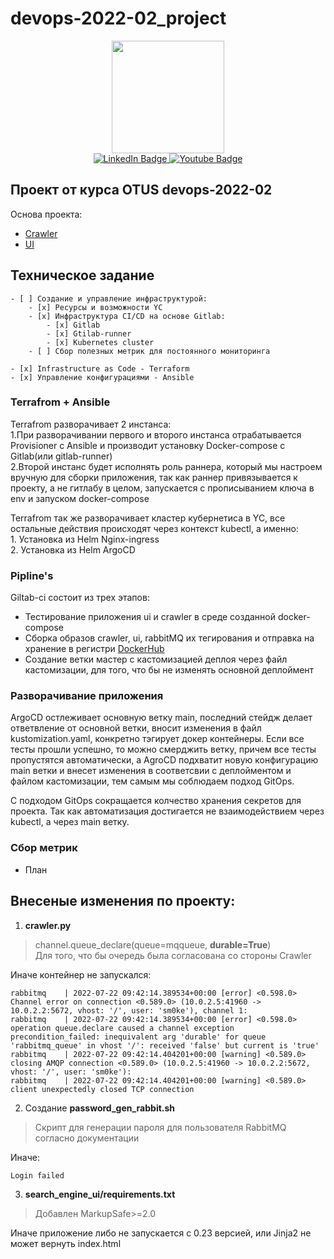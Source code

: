 # devops-2022-02_project

<div id="header" align="center">
  <img src="https://media.giphy.com/media/5eLDrEaRGHegx2FeF2/giphy.gif" width="180"/>
</div>
<div id="badge" align="center">
  <a href="https://www.linkedin.com/in/%D1%81%D0%B5%D1%80%D0%B3%D0%B5%D0%B9-%D0%B0%D0%BB%D0%B8%D0%BC%D0%BE%D0%B2-a4522568/">
  <img src="https://img.shields.io/badge/LinkedIn-blue?style=for-the-badge&logo=linkedin&logoColor=white" alt="LinkedIn Badge"/>
  </a>
  <a href="https://spb.hh.ru/resume/b509aa89ff01dcae2a0039ed1f55716850524a">
  <img src="https://img.shields.io/badge/HH.RU-red?style=for-the-badge" alt="Youtube Badge"/>
  <a>
</div>

## Проект от курса OTUS devops-2022-02
Основа проекта:
* [Crawler](https://github.com/express42/search_engine_crawler "Crawler")
* [UI](https://github.com/express42/search_engine_ui "UI")

## Техническое задание

    - [ ] Создание и управление инфраструктурой:
        - [x] Ресурсы и возможности YC
        - [x] Инфраструктура CI/CD на основе Gitlab:
            - [x] Gitlab
            - [x] Gtilab-runner
            - [x] Kubernetes сluster 
        - [ ] Сбор полезных метрик для постоянного мониторинга
    
    - [x] Infrastructure as Code - Terraform
    - [x] Управление конфигурациями - Ansible

### Terrafrom + Ansible
Terrafrom разворачивает 2 инстанса: \
    1.При разворачивании первого и второго инстанса отрабатывается Provisioner c Ansible и производит установку Docker-compose c Gitlab(или gitlab-runner) \
    2.Второй инстанс будет исполнять роль раннера, который мы настроем вручную для сборки приложения, так как раннер привязывается к проекту, а не гитлабу в целом, запускается c прописыванием ключа в env и запуском docker-compose

Terrafrom так же разворачивает кластер кубернетиса в YC, все остальные действия происходят через контекст kubectl, а именно: \
    1. Установка из Helm Nginx-ingress \
    2. Установка из Helm ArgoCD

### Pipline's
Giltab-ci состоит из трех этапов:
* Тестирование приложения ui и crawler в среде созданной docker-compose
* Сборка образов crawler, ui, rabbitMQ их тегирования и отправка на хранение в регистри [DockerHub](https://hub.docker.com/u/sm0ke87 "DockerHub by sm0ke87")
* Создание ветки мастер с кастомизацией деплоя через файл кастомизации, для того, что бы не изменять основной деплоймент

### Разворачивание приложения
ArgoCD остлеживает основную ветку main, последний стейдж делает ответвление от основной ветки, вносит изменения в файл kustomization.yaml, конкретно тэгирует докер контейнеры. Если все тесты прошли успешно, то можно смерджить ветку, причем все тесты пропустятся автоматически, а AgroCD подхватит новую конфигурацию main ветки и внесет изменения в соответсвии с деплойментом и файлом кастомизации, тем самым мы соблюдаем подход GitOps.

С подходом GitOps сокращается колчество хранения секретов для проекта. Так как автоматизация достигается не взаимодействием через kubectl, а через main ветку.

### Сбор метрик
- План

## Внесеные изменения по проекту:
1. **crawler.py** 
> channel.queue_declare(queue=mqqueue, **durable=True**) \
Для того, что бы очередь была согласована со стороны Crawler

Иначе контейнер не запускался:
```service-acc
rabbitmq    | 2022-07-22 09:42:14.389534+00:00 [error] <0.598.0> Channel error on connection <0.589.0> (10.0.2.5:41960 -> 10.0.2.2:5672, vhost: '/', user: 'sm0ke'), channel 1:
rabbitmq    | 2022-07-22 09:42:14.389534+00:00 [error] <0.598.0> operation queue.declare caused a channel exception precondition_failed: inequivalent arg 'durable' for queue 'rabbitmq_queue' in vhost '/': received 'false' but current is 'true'
rabbitmq    | 2022-07-22 09:42:14.404201+00:00 [warning] <0.589.0> closing AMQP connection <0.589.0> (10.0.2.5:41960 -> 10.0.2.2:5672, vhost: '/', user: 'sm0ke'):
rabbitmq    | 2022-07-22 09:42:14.404201+00:00 [warning] <0.589.0> client unexpectedly closed TCP connection
```
2. Создание **password_gen_rabbit.sh**
> Скрипт для генерации пароля для пользователя RabbitMQ согласно документации

Иначе:
```
Login failed
```
3. **search_engine_ui/requirements.txt**
> Добавлен MarkupSafe>=2.0

Иначе приложение либо не запускается с 0.23 версией, или Jinja2 не может вернуть index.html
